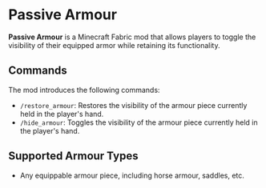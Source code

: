 ﻿# Passive Armour

**Passive Armour** is a Minecraft Fabric mod that allows players to toggle the visibility of their equipped armor while retaining its functionality.

## Commands

The mod introduces the following commands:

- `/restore_armour`: Restores the visibility of the armour piece currently held in the player's hand.
- `/hide_armour`: Toggles the visibility of the armour piece currently held in the player's hand.

## Supported Armour Types
- Any equippable armour piece, including horse armour, saddles, etc.